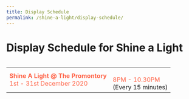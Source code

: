 ```yaml
---
title: Display Schedule
permalink: /shine-a-light/display-schedule/
---
```


# Display Schedule for Shine a Light

<table class="table-v">

<table style="width:100%">
    
<tr>
    <td>
        <font color="tomato"><b>Shine A Light @ The Promontory</b><br>1st - 31st December 2020</font>
     <br>
    </td>
    <td>
      <font color="tomato"><br>8PM - 10.30PM </font>
      <br>
(Every 15 minutes)
      <br>
     </td>
    </tr>


